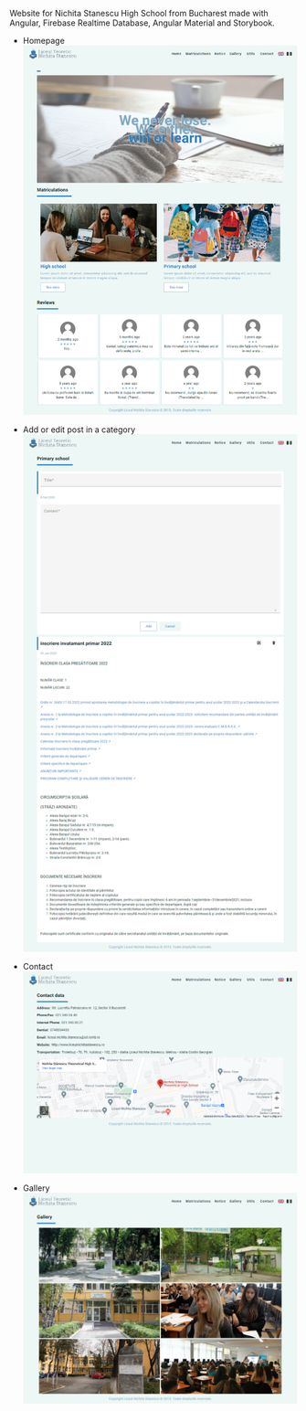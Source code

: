 Website for Nichita Stanescu High School from Bucharest made with Angular, Firebase Realtime Database, Angular Material and Storybook.

- Homepage<br>
  ![''](./src/assets/screenshots/homepage.png)

- Add or edit post in a category<br>
  ![''](./src/assets/screenshots/add-edit-post.png)

- Contact<br>
  ![''](./src/assets/screenshots/contact.png)

- Gallery<br>
  ![''](./src/assets/screenshots/gallery.png)

